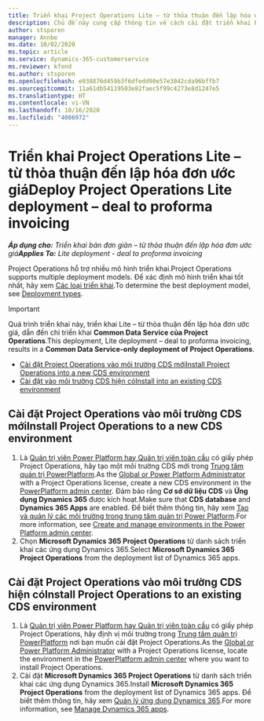 ```yaml
---
title: Triển khai Project Operations Lite – từ thỏa thuận đến lập hóa đơn ước giá
description: Chủ đề này cung cấp thông tin về cách cài đặt triển khai Project Operations Lite – từ thỏa thuận đến lập hóa đơn ước giá.
author: stsporen
manager: Annbe
ms.date: 10/02/2020
ms.topic: article
ms.service: dynamics-365-customerservice
ms.reviewer: kfend
ms.author: stsporen
ms.openlocfilehash: e938876d459b3f6dfedd90e57e3042cda96bffb7
ms.sourcegitcommit: 11a61db54119503e82faec5f99c4273e8d1247e5
ms.translationtype: HT
ms.contentlocale: vi-VN
ms.lasthandoff: 10/16/2020
ms.locfileid: "4086972"
---
```

# <a name="deploy-project-operations-lite-deployment--deal-to-proforma-invoicing"></a><span data-ttu-id="b6d14-103">Triển khai Project Operations Lite – từ thỏa thuận đến lập hóa đơn ước giá</span><span class="sxs-lookup"><span data-stu-id="b6d14-103">Deploy Project Operations Lite deployment – deal to proforma invoicing</span></span>

<span data-ttu-id="b6d14-104">_**Áp dụng cho:** Triển khai bản đơn giản – từ thỏa thuận đến lập hóa đơn ước giá_</span><span class="sxs-lookup"><span data-stu-id="b6d14-104">_**Applies To:** Lite deployment - deal to proforma invoicing_</span></span>

<span data-ttu-id="b6d14-105">Project Operations hỗ trợ nhiều mô hình triển khai.</span><span class="sxs-lookup"><span data-stu-id="b6d14-105">Project Operations supports multiple deployment models.</span></span> <span data-ttu-id="b6d14-106">Để xác định mô hình triển khai tốt nhất, hãy xem [Các loại triển khai](determine-deployment-type.md).</span><span class="sxs-lookup"><span data-stu-id="b6d14-106">To determine the best deployment model, see [Deployment types](determine-deployment-type.md).</span></span>


> [!IMPORTANT]
> <span data-ttu-id="b6d14-107">Quá trình triển khai này, triển khai Lite – từ thỏa thuận đến lập hóa đơn ước giá, dẫn đến chỉ triển khai **Common Data Service của Project Operations**.</span><span class="sxs-lookup"><span data-stu-id="b6d14-107">This deployment, Lite deployment – deal to proforma invoicing, results in a **Common Data Service-only deployment of Project Operations**.</span></span>

- [<span data-ttu-id="b6d14-108">Cài đặt Project Operations vào môi trường CDS mới</span><span class="sxs-lookup"><span data-stu-id="b6d14-108">Install Project Operations into a new CDS environment</span></span>](#new)
- [<span data-ttu-id="b6d14-109">Cài đặt vào môi trường CDS hiện có</span><span class="sxs-lookup"><span data-stu-id="b6d14-109">Install into an existing CDS environment</span></span>](#existing)



## <a name="install-project-operations-to-a-new-cds-environment"></a><a name="new"></a><span data-ttu-id="b6d14-110">Cài đặt Project Operations vào môi trường CDS mới</span><span class="sxs-lookup"><span data-stu-id="b6d14-110">Install Project Operations to a new CDS environment</span></span>

1. <span data-ttu-id="b6d14-111">Là [Quản trị viên Power Platform hay Quản trị viên toàn cầu](https://docs.microsoft.com/power-platform/admin/global-service-administrators-can-administer-without-license) có giấy phép Project Operations, hãy tạo một môi trường CDS mới trong [Trung tâm quản trị PowerPlatform](https://admin.powerplatform.com).</span><span class="sxs-lookup"><span data-stu-id="b6d14-111">As the [Global or Power Platform Administrator](https://docs.microsoft.com/power-platform/admin/global-service-administrators-can-administer-without-license) with a Project Operations license, create a new CDS environment in the [PowerPlatform admin center](https://admin.powerplatform.com).</span></span> <span data-ttu-id="b6d14-112">Đảm bảo rằng **Cơ sở dữ liệu CDS** và **Ứng dụng Dynamics 365** được kích hoạt.</span><span class="sxs-lookup"><span data-stu-id="b6d14-112">Make sure that **CDS database** and **Dynamics 365 Apps** are enabled.</span></span> <span data-ttu-id="b6d14-113">Để biết thêm thông tin, hãy xem [Tạo và quản lý các môi trường trong trung tâm quản trị Power Platform](https://docs.microsoft.com/power-platform/admin/create-environment#create-an-environment-in-the-power-platform-admin-center).</span><span class="sxs-lookup"><span data-stu-id="b6d14-113">For more information, see [Create and manage environments in the Power Platform admin center](https://docs.microsoft.com/power-platform/admin/create-environment#create-an-environment-in-the-power-platform-admin-center).</span></span>
2. <span data-ttu-id="b6d14-114">Chọn **Microsoft Dynamics 365 Project Operations** từ danh sách triển khai các ứng dụng Dynamics 365.</span><span class="sxs-lookup"><span data-stu-id="b6d14-114">Select **Microsoft Dynamics 365 Project Operations** from the deployment list of Dynamics 365 apps.</span></span>


## <a name="install-project-operations-to-an-existing-cds-environment"></a><a name="existing"></a><span data-ttu-id="b6d14-115">Cài đặt Project Operations vào môi trường CDS hiện có</span><span class="sxs-lookup"><span data-stu-id="b6d14-115">Install Project Operations to an existing CDS environment</span></span>

1. <span data-ttu-id="b6d14-116">Là [Quản trị viên Power Platform hay Quản trị viên toàn cầu](https://docs.microsoft.com/power-platform/admin/global-service-administrators-can-administer-without-license) có giấy phép Project Operations, hãy định vị môi trường trong [Trung tâm quản trị PowerPlatform](https://admin.powerplatform.com) nơi bạn muốn cài đặt Project Operations.</span><span class="sxs-lookup"><span data-stu-id="b6d14-116">As the [Global or Power Platform Administrator](https://docs.microsoft.com/power-platform/admin/global-service-administrators-can-administer-without-license) with a Project Operations license, locate the environment in the [PowerPlatform admin center](https://admin.powerplatform.com) where you want to install Project Operations.</span></span>
2. <span data-ttu-id="b6d14-117">Cài đặt **Microsoft Dynamics 365 Project Operations** từ danh sách triển khai các ứng dụng Dynamics 365.</span><span class="sxs-lookup"><span data-stu-id="b6d14-117">Install **Microsoft Dynamics 365 Project Operations** from the deployment list of Dynamics 365 apps.</span></span> <span data-ttu-id="b6d14-118">Để biết thêm thông tin, hãy xem [Quản lý ứng dụng Dynamics 365](https://docs.microsoft.com/power-platform/admin/manage-apps).</span><span class="sxs-lookup"><span data-stu-id="b6d14-118">For more information, see [Manage Dynamics 365 apps](https://docs.microsoft.com/power-platform/admin/manage-apps).</span></span>


